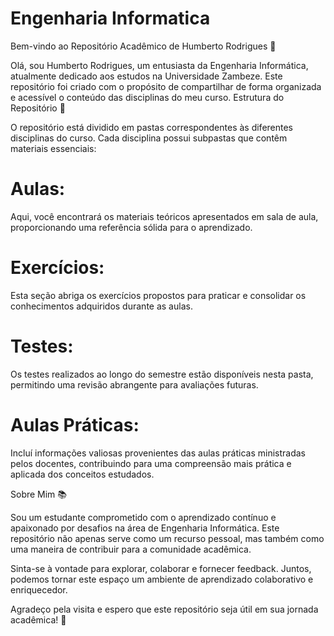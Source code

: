 # Engenharia Informatica
Bem-vindo ao Repositório Acadêmico de Humberto Rodrigues 🚀

Olá, sou Humberto Rodrigues, um entusiasta da Engenharia Informática, atualmente dedicado aos estudos na Universidade Zambeze. Este repositório foi criado com o propósito de compartilhar de forma organizada e acessível o conteúdo das disciplinas do meu curso.
Estrutura do Repositório 📂

O repositório está dividido em pastas correspondentes às diferentes disciplinas do curso. Cada disciplina possui subpastas que contêm materiais essenciais:

# Aulas:
Aqui, você encontrará os materiais teóricos apresentados em sala de aula, proporcionando uma referência sólida para o aprendizado.

# Exercícios:
Esta seção abriga os exercícios propostos para praticar e consolidar os conhecimentos adquiridos durante as aulas.

# Testes:
Os testes realizados ao longo do semestre estão disponíveis nesta pasta, permitindo uma revisão abrangente para avaliações futuras.

# Aulas Práticas: 
Incluí informações valiosas provenientes das aulas práticas ministradas pelos docentes, contribuindo para uma compreensão mais prática e aplicada dos conceitos estudados.

Sobre Mim 📚

Sou um estudante comprometido com o aprendizado contínuo e apaixonado por desafios na área de Engenharia Informática. Este repositório não apenas serve como um recurso pessoal, mas também como uma maneira de contribuir para a comunidade acadêmica.

Sinta-se à vontade para explorar, colaborar e fornecer feedback. Juntos, podemos tornar este espaço um ambiente de aprendizado colaborativo e enriquecedor.

Agradeço pela visita e espero que este repositório seja útil em sua jornada acadêmica! 🌟